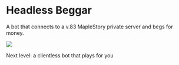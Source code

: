 # Headless Beggar

A bot that connects to a v.83 MapleStory private server and begs for money.

![](https://d3crtwyc2nw0fl.cloudfront.net/items/1G360Y3n070P0T0o2K3f/Image%202019-04-10%20at%205.16.38%20PM.png)

Next level: a clientless bot that plays for you
